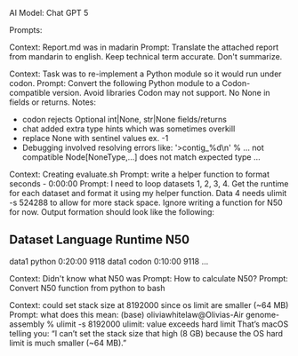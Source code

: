 AI Model: Chat GPT 5

Prompts: 

Context: Report.md was in madarin 
Prompt: Translate the attached report from mandarin to english. Keep technical term accurate. Don't summarize.


Context: Task was to re-implement a Python module so it would run under codon.
Prompt: Convert the following Python module to a Codon-compatible version. Avoid libraries Codon may not support. No None in fields or returns. 
Notes: 
- codon rejects Optional int|None, str|None fields/returns
- chat added extra type hints which was sometimes overkill
- replace None with sentinel values ex. -1
- Debugging involved resolving errors like:
'>contig_%d\n' % … not compatible
Node[NoneType,…] does not match expected type …


Context: Creating evaluate.sh
Prompt: write a helper function to format seconds - 0:00:00
Prompt: I need to loop datasets 1, 2, 3, 4. Get the runtime for each dataset and format it using my helper function. Data 4 needs ulimit -s 524288 to allow for more stack space. Ignore writing a function for N50 for now. Output formation should look like the following: 

Dataset	Language 	Runtime 	N50
-------------------------------------------------------------------------------------------------------
data1	python		0:20:00		9118
data1	codon		0:10:00		9118
...

Context: Didn't know what N50 was 
Prompt: How to calculate N50? 
Prompt: Convert N50 function from python to bash 

Context: could set stack size at 8192000 since os limit are smaller (~64 MB)
Prompt: what does this mean: 
(base) oliviawhitelaw@Olivias-Air genome-assembly % ulimit -s 8192000
ulimit: value exceeds hard limit
That’s macOS telling you: “I can’t set the stack size that high (8 GB) because the OS hard limit is much smaller (~64 MB).”


